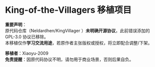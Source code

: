 # King-of-the-Villagers 移植项目  

**重要声明**：  
原代码仓库（Neldardhen/KingVillager ）**未明确开源协议**，此前错误添加的 GPL-3.0 协议已移除。  
本移植仅作**学习交流用途**，若原作者主张版权或授权，将立即配合调整/下架。  

**移植者**：Xiaoyu-2009  
**免责提醒**：因原代码协议不明，请勿用于商业场景，否则后果自负。  
